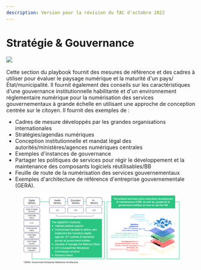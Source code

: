 ```yaml
---
description: Version pour la révision du TAC d'octobre 2022
---
```


# Stratégie & Gouvernance

![](../../.gitbook/assets/Playbook\_01.png)

Cette section du playbook fournit des mesures de référence et des cadres à utiliser pour évaluer le paysage numérique et la maturité d'un pays/État/municipalité. Il fournit également des conseils sur les caractéristiques d'une gouvernance institutionnelle habilitante et d'un environnement réglementaire numérique pour la numérisation des services gouvernementaux à grande échelle en utilisant une approche de conception centrée sur le citoyen. Il fournit des exemples de :

* Cadres de mesure développés par les grandes organisations internationales&#x20;
* Stratégies/agendas numériques&#x20;
* Conception institutionnelle et mandat légal des autorités/ministères/agences numériques centrales&#x20;
* Exemples d'instances de gouvernance&#x20;
* Partager les politiques de services pour régir le développement et la maintenance des composants logiciels réutilisables/BB&#x20;
* Feuille de route de la numérisation des services gouvernementaux&#x20;
* Exemples d'architecture de référence d'entreprise gouvernementale (GERA).

<figure><img src="../../.gitbook/assets/govStack GERA.png" alt=""><figcaption></figcaption></figure>

